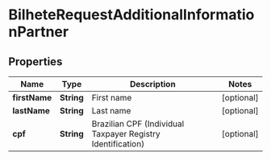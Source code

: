 
# BilheteRequestAdditionalInformationPartner

## Properties
Name | Type | Description | Notes
------------ | ------------- | ------------- | -------------
**firstName** | **String** | First name |  [optional]
**lastName** | **String** | Last name |  [optional]
**cpf** | **String** | Brazilian CPF (Individual Taxpayer Registry Identification) |  [optional]



